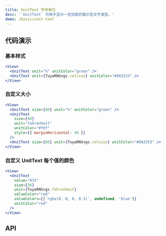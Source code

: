 ```yaml
---
title: UnitText 字体单位
desc: '`UnitText` 可用于显示一些加粗的展示型文字类型。'
demo: /basic/unit-text
---
```


## 代码演示

### 基本样式

```jsx
<View>
  <UnitText unit="%" unitColor="green" />
  <UnitText unit={TuyaRNSvgs.celsius} unitColor="#9A3253" />
</View>
```

### 自定义大小

```jsx
<View>
  <UnitText size={88} unit="%" unitColor="green" />
  <UnitText
    size={48}
    unit="fahrenheit"
    unitColor="#f0f"
    style={{ marginHorizontal: 40 }}
  />
  <UnitText size={66} unit={TuyaRNSvgs.celsius} unitColor="#9A3253" />
</View>
```

### 自定义 UnitText 每个值的颜色

```jsx
<View>
  <UnitText
    value="032"
    size={36}
    unit={TuyaRNSvgs.fahrenheit}
    valueColor="red"
    valueColors={['rgba(0, 0, 0, 0.3)', undefined, 'blue']}
    unitColor="red"
  />
</View>
```

## API

<API name="UnitTextProps"></API>
